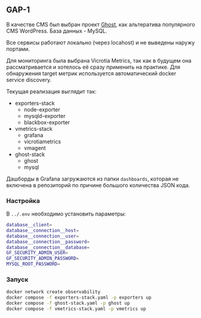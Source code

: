 ## GAP-1

В качестве CMS был выбран проект [Ghost](https://github.com/TryGhost/Ghost), как альтератива популярного CMS WordPress. База данных -  MySQL. 

Все сервисы работают локально (через locahost) и не выведены наружу портами.

Для мониторинга была выбрана Vicrotia Metrics, так как в будущем она рассматривается и хотелось её сразу применить на практике. Для обнаружения target метрик используется автоматический docker service discovery.

Текущая реализация выглядит так:

* exporters-stack
    - node-exporter
    - mysqld-exporter
    - blackbox-exporter
* vmetrics-stack
    - grafana
    - vicrotiametrics
    - vmagent
* ghost-stack
    - ghost
    - mysql

Дашборды в Grafana загружаются из папки `dashboards`, которая не включена в репозиторий по причине большого количества JSON кода.

### Настройка

В `../.env` необходимо установить параметры:
```bash
database__client=
database__connection__host=
database__connection__user=
database__connection__password=
database__connection__database=
GF_SECURITY_ADMIN_USER=
GF_SECURITY_ADMIN_PASSWORD=
MYSQL_ROOT_PASSWORD=
```
### Запуск
```bash
docker network create observability
docker compose -f exporters-stack.yaml -p exporters up
docker compose -f ghost-stack.yaml -p ghost up
docker compose -f vmetrics-stack.yaml -p vmetrics up
```